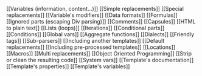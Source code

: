 [[Variables (information, content...)]]
[[Simple replacements]]
[[Special replacements]]
[[Variable's modifiers]]
[[Data formats]]
[[Formulas]]
[[Ignored parts (escaping Div parsing)]]
[[Comments]]
[[Capsules]]
[[HTML to plain text]]
[[Lists (loops)]]
[[Iterations]]
[[Conditional parts]]
[[Conditions]]
[[Global vars]]
[[Aggregate functions]]
[[Dialects]]
[[Friendly tags]]
[[Sub-parsers]]
[[Including another templates]]
[[Default replacements]]
[[Including pre-processed templates]]
[[Locations]]
[[Macros]]
[[Multi replacements]]
[[Object Oriented Programming]]
[[Strip or clean the resulting code]]
[[System vars]]
[[Template's documentation]]
[[Template's properties]]
[[Template's variables]]
